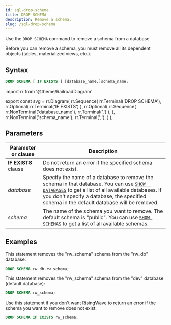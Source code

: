 ```yaml
---
id: sql-drop-schema
title: DROP SCHEMA
description: Remove a schema.
slug: /sql-drop-schema
---
```


Use the `DROP SCHEMA` command to remove a schema from a database.

Before you can remove a schema, you must remove all its dependent objects (tables, materialized views, etc.).


## Syntax

```sql
DROP SCHEMA [ IF EXISTS ] [database_name.]schema_name;
```


import rr from '@theme/RailroadDiagram'

export const svg = rr.Diagram(
    rr.Sequence(
        rr.Terminal('DROP SCHEMA'),
        rr.Optional(
            rr.Terminal('IF EXISTS')
        ),
        rr.Optional(
            rr.Sequence(
                rr.NonTerminal('database_name'),
                rr.Terminal('.')
            ),
        ),
        rr.NonTerminal('schema_name'),
        rr.Terminal(';'),
    )
);

<drawer SVG={svg} />




## Parameters

|Parameter or clause                 | Description           |
|---------------------------|-----------------------|
|**IF EXISTS** clause       |Do not return an error if the specified schema does not exist.|
|*database*                 |Specify the name of a database to remove the schema in that database. You can use [`SHOW  DATABASES`](sql-show-databases.md) to get a list of all available databases. If you don't specify a database, the specified schema in the default database will be removed.|
|*schema*                   |The name of the schema you want to remove. The default schema is "public". You can use [`SHOW SCHEMAS`](sql-show-schemas.md) to get a list of all available schemas.|



## Examples

This statement removes the "rw_schema" schema from the "rw_db" database:

```sql
DROP SCHEMA rw_db.rw_schema;
```


This statement removes the "rw_schema" schema from the "dev" database (default database):

```sql
DROP SCHEMA rw_schema;
```


Use this statement if you don't want RisingWave to return an error if the schema you want to remove does not exist:

```sql
DROP SCHEMA IF EXISTS rw_schema;
```
